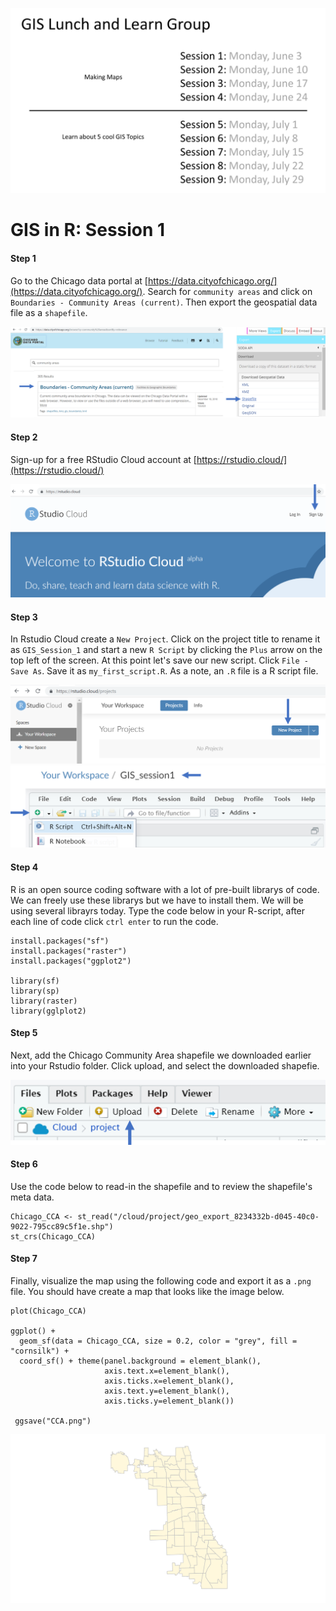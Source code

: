 ![](SUHI_9session_overview.png)

# GIS in R: Session 1

#### Step 1
Go to the Chicago data portal at [https://data.cityofchicago.org/](https://data.cityofchicago.org/). Search for ```community areas``` and click on ```Boundaries - Community Areas (current)```. Then export the geospatial data file as a ```shapefile```.

![](SUHI_session1_data_portal.png)

#### Step 2
Sign-up for a free RStudio Cloud account at [https://rstudio.cloud/](https://rstudio.cloud/)

![](SUHI_session1_Rstudio_cloud.png)

#### Step 3
In Rstudio Cloud create a ```New Project```. Click on the project title to rename it as ```GIS_Session_1``` and start a new ```R Script``` by clicking the ```Plus``` arrow on the top left of the screen. At this point let's save our new script. Click ```File - Save As```. Save it as ```my_first_script.R```. As a note, an ```.R``` file is a R script file.

![](SUHI_session1_Rstudio_new_project.png)
![](SUHI_session1_new_script.png)

#### Step 4
R is an open source coding software with a lot of pre-built librarys of code. We can freely use these librarys but we have to install them. We will be using several librayrs today. Type the code below in your R-script, after each line of code click ```ctrl enter``` to run the code.
```
install.packages("sf")
install.packages("raster")
install.packages("ggplot2")

library(sf)
library(sp)
library(raster)
library(gglplot2)
```

#### Step 5
Next, add the Chicago Community Area shapefile we downloaded earlier into your Rstudio folder. Click upload, and select the downloaded shapefie.

![](SUHI_session1_upload.png)

#### Step 6
Use the code below to read-in the shapefile and to review the shapefile's meta data.

```
Chicago_CCA <- st_read("/cloud/project/geo_export_8234332b-d045-40c0-9022-795cc89c5f1e.shp")
st_crs(Chicago_CCA)
```

#### Step 7
Finally, visualize the map using the following code and export it as a ```.png``` file. You should have create a map that looks like the image below.
```
plot(Chicago_CCA)

ggplot() +
  geom_sf(data = Chicago_CCA, size = 0.2, color = "grey", fill = "cornsilk") +
  coord_sf() + theme(panel.background = element_blank(),
                     axis.text.x=element_blank(),
                     axis.ticks.x=element_blank(),
                     axis.text.y=element_blank(),
                     axis.ticks.y=element_blank())
                     
 ggsave("CCA.png")
 ```
![](SUHI_session1_final_map.png)
